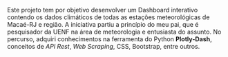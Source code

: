 Este projeto tem por objetivo desenvolver um Dashboard interativo contendo os dados climáticos de todas as estações meteorológicas de Macaé-RJ e região. A iniciativa partiu a princípio do meu pai, que é pesquisador da UENF na área de meteorologia e entusiasta do assunto. No percurso, adquiri conhecimentos na ferramenta do Python **Plotly-Dash**, conceitos de *API Rest*, *Web Scraping*, CSS, Bootstrap, entre outros.
